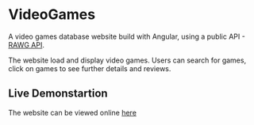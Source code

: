 # VideoGames

A video games database website build with Angular, using a public API - [RAWG API](https://rawg.io/).

The website load and display video games. Users can search for games, click on games to see further details and reviews.

## Live Demonstartion

The website can be viewed online [here](https://video-games-rho.vercel.app/)
